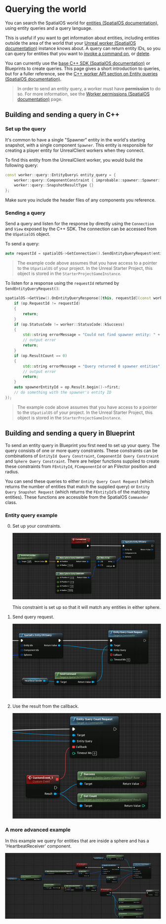 # Querying the world

You can search the SpatialOS world for [entities (SpatialOS documentation)](https://docs.improbable.io/reference/12.2/shared/concepts/entities), using entity queries
and a query language.

This is useful if you want to get information about entities, including entities outside the area of the world that your
[Unreal worker (SpatialOS documentation)](https://docs.improbable.io/reference/12.2/shared/concepts/workers) instance knows about. A query can return entity IDs, so you can
query for entities that you want to [invoke a command on](../interact-with-world/interact-components.md#sending-a-command),
or [delete](../interact-with-world/create-delete-entities.md#deleting-an-entity).

You can currently use the [base C++ SDK (SpatialOS documentation)](https://docs.improbable.io/reference/12.2/cppsdk/using) or Blueprints to create queries. This page gives
a short introduction to queries, but for a fuller reference,
see the [C++ worker API section on Entity queries (SpatialOS documentation)](https://docs.improbable.io/reference/12.2/cppsdk/using#entity-queries).

> In order to send an entity query, a worker must have **permission** to do so.
For more information, see the [Worker permissions (SpatialOS documentation)](https://docs.improbable.io/reference/12.2/shared/worker-configuration/permissions) page.

## Building and sending a query in C++

### Set up the query

It's common to have a single "Spawner" entity in the world's starting snapshot, with a single component `Spawner`.
This entity is responsible for creating a player entity for UnrealClient workers when they connect.

To find this entity from the UnrealClient worker, you would build the following query:

```cpp
const worker::query::EntityQuery& entity_query = {
    worker::query::ComponentConstraint { improbable::spawner::Spawner::ComponentId },
    worker::query::SnapshotResultType {}
};
```

Make sure you include the header files of any components you reference.

### Sending a query

Send a query and listen for the response by directly using the `Connection` and `View` exposed by the C++ SDK. The
connection can be accessed from the `USpatialOS` object.   

To send a query:

```cpp
auto requestId = spatialOS->GetConnection().SendEntityQueryRequest(entity_query, 0));
```

> The example code above assumes that you have access to a pointer to the `USpatialOS`
of your project. In the Unreal Starter Project, this object is stored in the `StarterProjectGameInstance`.

To listen for a response using the `requestId` returned by `SendEntityQueryRequest()`:

```cpp
spatialOS->GetView().OnEntityQueryResponse([this, requestId](const worker::EntityQueryResponseOp& op) {
    if (op.RequestId != requestId)
    {
        return;
    }
    if (op.StatusCode != worker::StatusCode::kSuccess)
    {
        std::string errorMessage = "Could not find spawner entity: " + op.Message;
        // output error
        return;
    }
    if (op.ResultCount == 0)
    {
        std::string errorMessage = "Query returned 0 spawner entities";
        // output error
        return;
    }
    auto spawnerEntityId = op.Result.begin()->first;
    // do something with the spawner's entity ID
});
```

> The example code above assumes that you have access to a pointer to the `USpatialOS`
of your project. In the Unreal Starter Project, this object is stored in the `StarterProjectGameInstance`.

## Building and sending a query in Blueprint

To send an entity query in Blueprint you first need to set up your query.
The query consists of one or more query constraints. These constraints
can be combinations of `EntityId Query Constraint`, `ComponentId Query Constraint`
and `Sphere Query Constraint`. There are helper functions supplied to create these
constraints from `FEntityId`, `FComponentId` or an FVector position and radius.

You can send these queries to either `Entity Query Count Request` (which returns the number of entities that match
the supplied query) or `Entity Query Snapshot Request` (which returns the `FEntityId`’s of the matching entities).
These functions are accessible from the SpatialOS `Commander` class.

### Entity query example

0. Set up your constraints.

    ![Entity query example](../assets/blueprints/entity-query-step-one.png)

    This constraint is set up so that it will match any entities in either sphere.

0. Send query request.

    ![Entity query example](../assets/blueprints/entity-query-step-two.png)

0. Use the result from the callback.

    ![Entity query example](../assets/blueprints/entity-query-step-three.png)


### A more advanced example

In this example we query for entities that are inside a sphere and has a 'HeartbeatReceiver' component.

![Entity query example](../assets/blueprints/entity-query-advanced.png)
